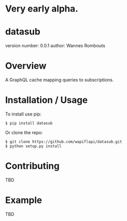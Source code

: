 # Very early alpha.

# datasub

version number: 0.0.1
author: Wannes Rombouts

# Overview

A GraphQL cache mapping queries to subscriptions.

# Installation / Usage

To install use pip:

    $ pip install datasub


Or clone the repo:

    $ git clone https://github.com/wapiflapi/datasub.git
    $ python setup.py install

# Contributing

TBD

# Example

TBD

